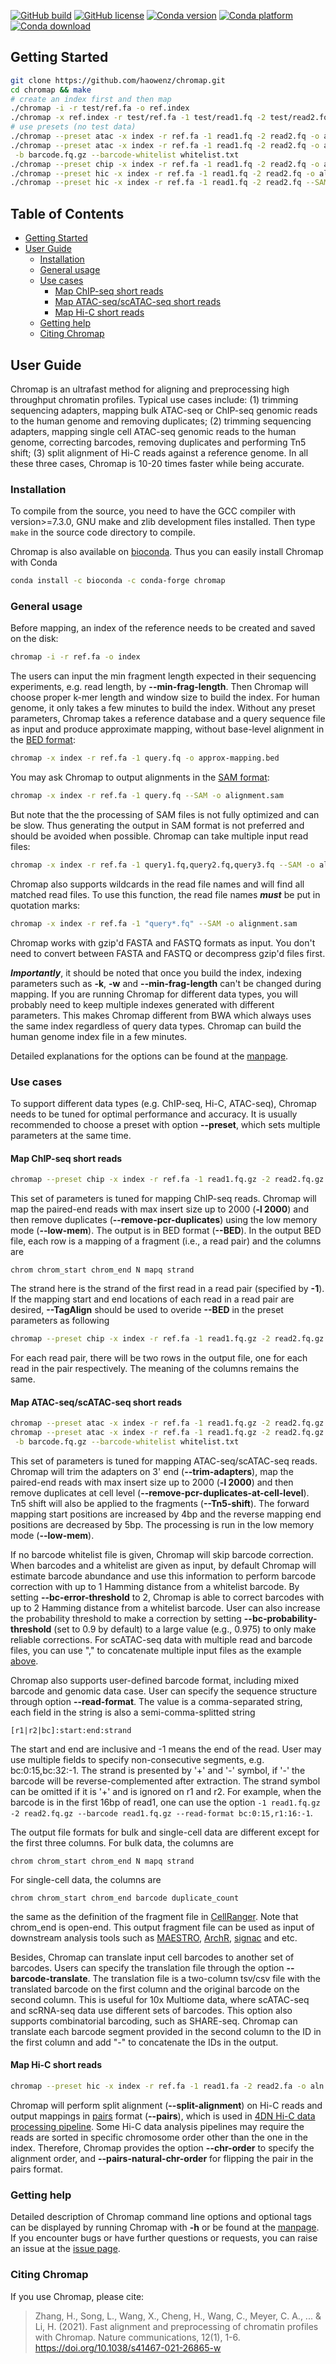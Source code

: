 [![GitHub build](https://github.com/haowenz/chromap/actions/workflows/ci.yml/badge.svg)](https://github.com/haowenz/chromap/actions/workflows/ci.yml) [![GitHub license](https://img.shields.io/github/license/haowenz/chromap)](https://github.com/haowenz/chromap/blob/master/LICENSE) [![Conda version](https://img.shields.io/conda/v/bioconda/chromap)](https://anaconda.org/bioconda/chromap) [![Conda platform](https://img.shields.io/conda/pn/bioconda/chromap)](https://anaconda.org/bioconda/chromap) [![Conda download](https://img.shields.io/conda/dn/bioconda/chromap)](https://anaconda.org/bioconda/chromap)

## <a name="started"></a>Getting Started
```sh
git clone https://github.com/haowenz/chromap.git
cd chromap && make
# create an index first and then map
./chromap -i -r test/ref.fa -o ref.index
./chromap -x ref.index -r test/ref.fa -1 test/read1.fq -2 test/read2.fq -o test.bed
# use presets (no test data)
./chromap --preset atac -x index -r ref.fa -1 read1.fq -2 read2.fq -o aln.bed       # ATAC-seq reads
./chromap --preset atac -x index -r ref.fa -1 read1.fq -2 read2.fq -o aln.bed \
 -b barcode.fq.gz --barcode-whitelist whitelist.txt                                       # scATAC-seq reads
./chromap --preset chip -x index -r ref.fa -1 read1.fq -2 read2.fq -o aln.bed       # ChIP-seq reads
./chromap --preset hic -x index -r ref.fa -1 read1.fq -2 read2.fq -o aln.pairs      # Hi-C reads and pairs output
./chromap --preset hic -x index -r ref.fa -1 read1.fq -2 read2.fq --SAM -o aln.sam  # Hi-C reads and SAM output
```
## Table of Contents

- [Getting Started](#started)
- [User Guide](#uguide)
  - [Installation](#install)
  - [General usage](#general)
  - [Use cases](#cases)
    - [Map ChIP-seq short reads](#map-chip)
    - [Map ATAC-seq/scATAC-seq short reads](#map-atac)
    - [Map Hi-C short reads](#map-hic)
  - [Getting help](#help)
  - [Citing Chromap](#cite)

## <a name="uguide"></a>User Guide

Chromap is an ultrafast method for aligning and preprocessing high throughput chromatin profiles. Typical use cases include: (1) trimming sequencing adapters, mapping bulk ATAC-seq or ChIP-seq genomic reads to the human genome and removing duplicates; (2) trimming sequencing adapters, mapping single cell ATAC-seq genomic reads to the human genome, correcting barcodes, removing duplicates and performing Tn5 shift; (3) split alignment of Hi-C reads against a reference genome. In all these three cases, Chromap is 10-20 times faster while being accurate.

### <a name="install"></a>Installation

To compile from the source, you need to have the GCC compiler with version>=7.3.0, GNU make and zlib development files installed. Then type `make` in the source code directory to compile. 

Chromap is also available on [bioconda][bioconda]. Thus you can easily install Chromap with Conda
```sh
conda install -c bioconda -c conda-forge chromap
```

### <a name="general"></a>General usage
Before mapping, an index of the reference needs to be created and saved on the disk:
```sh
chromap -i -r ref.fa -o index
```
The users can input the min fragment length expected in their sequencing experiments, e.g. read length, by **--min-frag-length**. Then Chromap will choose proper k-mer length and window size to build the index. For human genome, it only takes a few minutes to build the index. Without any preset parameters, Chromap takes a reference database and a query sequence file as input and produce approximate mapping, without base-level alignment in the [BED format][bed]:

```sh
chromap -x index -r ref.fa -1 query.fq -o approx-mapping.bed
```
You may ask Chromap to output alignments in the [SAM format][sam]:

```sh
chromap -x index -r ref.fa -1 query.fq --SAM -o alignment.sam
```
But note that the the processing of SAM files is not fully optimized and can be slow. Thus generating the output in SAM format is not preferred and should be avoided when possible. Chromap can take multiple input read files:

```sh
chromap -x index -r ref.fa -1 query1.fq,query2.fq,query3.fq --SAM -o alignment.sam
```
Chromap also supports wildcards in the read file names and will find all matched read files. To use this function, the read file names ***must*** be put in quotation marks:

```sh
chromap -x index -r ref.fa -1 "query*.fq" --SAM -o alignment.sam
```
Chromap works with gzip'd FASTA and FASTQ formats as input. You don't need to convert between FASTA and FASTQ or decompress gzip'd files first. 

***Importantly***, it should be noted that once you build the index, indexing parameters such as **-k**, **-w** and **--min-frag-length** can't be changed during mapping. If you are running Chromap for different data types, you will probably need to keep multiple indexes generated with different parameters.
This makes Chromap different from BWA which always uses the same index regardless of query data types. Chromap can build the human genome index file in a few minutes.

Detailed explanations for the options can be found at the [manpage][manpage].

### <a name="cases"></a>Use cases

To support different data types (e.g. ChIP-seq, Hi-C, ATAC-seq), Chromap needs to be tuned for optimal performance and accuracy. It is usually recommended to choose a preset with option **--preset**, which sets multiple parameters at the same time.

#### <a name="map-chip"></a>Map ChIP-seq short reads

```sh
chromap --preset chip -x index -r ref.fa -1 read1.fq.gz -2 read2.fq.gz -o aln.bed      # ChIP-seq reads
```
This set of parameters is tuned for mapping ChIP-seq reads. Chromap will map the paired-end reads with max insert size up to 2000 (**-l 2000**) and then remove duplicates (**--remove-pcr-duplicates**) using the low memory mode (**--low-mem**). The output is in BED format (**--BED**). In the output BED file, each row is a mapping of a fragment (i.e., a read pair) and the columns are

    chrom chrom_start chrom_end N mapq strand
The strand here is the strand of the first read in a read pair (specified by **-1**). If the mapping start and end locations of each read in a read pair are desired, **--TagAlign** should be used to overide **--BED** in the preset parameters as following
```sh
chromap --preset chip -x index -r ref.fa -1 read1.fq.gz -2 read2.fq.gz --TagAlign -o aln.tagAlign      # ChIP-seq reads
```
For each read pair, there will be two rows in the output file, one for each read in the pair respectively. The meaning of the columns remains the same.

#### <a name="map-atac"></a>Map ATAC-seq/scATAC-seq short reads

```sh
chromap --preset atac -x index -r ref.fa -1 read1.fq.gz -2 read2.fq.gz -o aln.bed      # ATAC-seq reads
chromap --preset atac -x index -r ref.fa -1 read1.fq.gz -2 read2.fq.gz -o aln.bed\
 -b barcode.fq.gz --barcode-whitelist whitelist.txt                                    # scATAC-seq reads
```
This set of parameters is tuned for mapping ATAC-seq/scATAC-seq reads. Chromap will trim the adapters on 3' end (**--trim-adapters**), map the paired-end reads with max insert size up to 2000 (**-l 2000**) and then remove duplicates at cell level (**--remove-pcr-duplicates-at-cell-level**). Tn5 shift will also be applied to the fragments (**--Tn5-shift**). The forward mapping start positions are increased by 4bp and the reverse mapping end positions are decreased by 5bp. The processing is run in the low memory mode (**--low-mem**).

If no barcode whitelist file is given, Chromap will skip barcode correction. When barcodes and a whitelist are given as input, by default Chromap will estimate barcode abundance and use this information to perform barcode correction with up to 1 Hamming distance from a whitelist barcode. By setting **--bc-error-threshold** to 2, Chromap is able to correct barcodes with up to 2 Hamming distance from a whitelist barcode. User can also increase the probability threshold to make a correction by setting **--bc-probability-threshold** (set to 0.9 by default) to a large value (e.g., 0.975) to only make reliable corrections. For scATAC-seq data with multiple read and barcode files, you can use "," to concatenate multiple input files as the example [above](#general). 

Chromap also supports user-defined barcode format, including mixed barcode and genomic data case. User can specify the sequence structure through option **--read-format**. The value is a comma-separated string, each field in the string is also a semi-comma-splitted string

    [r1|r2|bc]:start:end:strand
The start and end are inclusive and -1 means the end of the read. User may use multiple fields to specify non-consecutive segments, e.g. bc:0:15,bc:32:-1. The strand is presented by '+' and '-' symbol, if '-' the barcode will be reverse-complemented after extraction. The strand symbol can be omitted if it is '+' and is ignored on r1 and r2. For example, when the barcode is in the first 16bp of read1, one can use the option `-1 read1.fq.gz -2 read2.fq.gz --barcode read1.fq.gz --read-format bc:0:15,r1:16:-1`.

The output file formats for bulk and single-cell data are different except for the first three columns. For bulk data, the columns are

    chrom chrom_start chrom_end N mapq strand
For single-cell data, the columns are 
    
    chrom chrom_start chrom_end barcode duplicate_count
the same as the definition of the fragment file in [CellRanger][cellranger]. Note that chrom_end is open-end. This output fragment file can be used as input of downstream analysis tools such as [MAESTRO][MAESTRO], [ArchR][ArchR], [signac][signac] and etc.

Besides, Chromap can translate input cell barcodes to another set of barcodes. Users can specify the translation file through the option **--barcode-translate**. The translation file is a two-column tsv/csv file with the translated barcode on the first column and the original barcode on the second column. This is useful for 10x Multiome data, where scATAC-seq and scRNA-seq data use different sets of barcodes. This option also supports combinatorial barcoding, such as SHARE-seq. Chromap can translate each barcode segment provided in the second column to the ID in the first column and add "-" to concatenate the IDs in the output.

#### <a name="map-hic"></a>Map Hi-C short reads

```sh
chromap --preset hic -x index -r ref.fa -1 read1.fa -2 read2.fa -o aln.pairs           # Hi-C reads and pairs output
```
Chromap will perform split alignment (**--split-alignment**) on Hi-C reads and output mappings in [pairs][pairs] format (**--pairs**), which is used in [4DN Hi-C data processing pipeline][4DN]. Some Hi-C data analysis pipelines may require the reads are sorted in specific chromosome order other than the one in the index. Therefore, Chromap provides the option **--chr-order** to specify the alignment order, and **--pairs-natural-chr-order** for flipping the pair in the pairs format. 

### <a name="help"></a>Getting help

Detailed description of Chromap command line options and optional tags can be displayed by running Chromap with **-h** or be found at the [manpage][manpage]. If you encounter bugs or have further questions or requests, you can raise an issue at the [issue page][issue].

### <a name="cite"></a>Citing Chromap

If you use Chromap, please cite:

> Zhang, H., Song, L., Wang, X., Cheng, H., Wang, C., Meyer, C. A., ... & Li, H. (2021). Fast alignment and preprocessing of chromatin profiles with Chromap. Nature communications, 12(1), 1-6.
> https://doi.org/10.1038/s41467-021-26865-w

[bed]: https://genome.ucsc.edu/FAQ/FAQformat.html#format1
[paf]: https://github.com/lh3/miniasm/blob/master/PAF.md
[sam]: https://samtools.github.io/hts-specs/SAMv1.pdf
[pairs]: https://github.com/4dn-dcic/pairix/blob/master/pairs_format_specification.md
[4DN]: https://data.4dnucleome.org/resources/data-analysis/hi_c-processing-pipeline
[minimap]: https://github.com/lh3/minimap
[release]: https://github.com/haowenz/chromap/releases
[issue]: https://github.com/haowenz/chromap/issues
[cellranger]: https://support.10xgenomics.com/single-cell-atac/software/pipelines/latest/output/fragments
[manpage]: https://zhanghaowen.com/chromap/chromap.html
[bioconda]: https://anaconda.org/bioconda/chromap
[ArchR]: https://www.archrproject.com/index.html
[MAESTRO]: https://github.com/liulab-dfci/MAESTRO
[signac]: https://satijalab.org/signac/articles/pbmc_vignette.html
